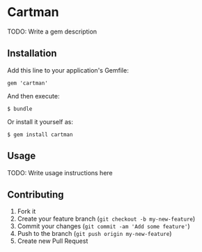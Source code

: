 # Cartman

TODO: Write a gem description

## Installation

Add this line to your application's Gemfile:

    gem 'cartman'

And then execute:

    $ bundle

Or install it yourself as:

    $ gem install cartman

## Usage

TODO: Write usage instructions here

## Contributing

1. Fork it
2. Create your feature branch (`git checkout -b my-new-feature`)
3. Commit your changes (`git commit -am 'Add some feature'`)
4. Push to the branch (`git push origin my-new-feature`)
5. Create new Pull Request
